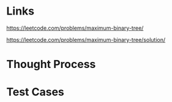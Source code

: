 # Links
https://leetcode.com/problems/maximum-binary-tree/

https://leetcode.com/problems/maximum-binary-tree/solution/

# Thought Process

# Test Cases

